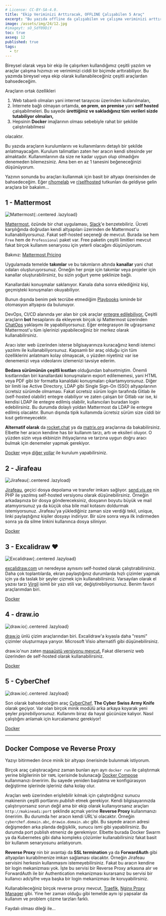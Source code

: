 ```yaml
---
# License: CC-BY-SA-4.0.
title: "Ekip Veriminizi Arttıracak, OFFLINE Çalışabilen 5 Araç"
excerpt: "Bu yazıda offline da çalışabilen ve çalışma veriminizi arttıracağını düşündüğüm 5 araçtan bahsediyorum."
image: /assets/img/24/12.jpg
#imageyt: sO_Sdf09DiY
toc: true
axseq: 12
published: true
tags:
  - tr
---
```


Bireysel olarak veya bir ekip ile çalışırken kullandığımız çeşitli yazılım ve
araçlar çalışma hızımızı ve verimimizi ciddi bir biçimde arttırabiliyor. Bu
yazımda bireysel veya ekip olarak kullanabileceğiniz çeşitli araçlardan
bahsedeceğim.

Araçların ortak özellikleri

1. Web tabanlı olmaları yani internet tarayıcısı üzerinden kullanılmaları,
2. İnternete bağlı olmayan ortamda, **on prem**, **on premise** yani **self hosted**
   çalışabilmeleri. Bu sayede **ürettiğiniz ve sakladığınız tüm verileri sizde
   tutabiliyor olmaları,**
3. Hepsinin **Docker** imajlarının olması sebebiyle rahat bir şekilde
   çalıştırılabilmesi

olacaktır.

Bu yazıda araçların kurulumlarını ve kullanımlarını detaylı bir şekilde
anlatmayacağım. Kurulum talimatları zaten her aracın kendi sitesinde yer
almaktadır. Kullanımlarının da size ne kadar uygun olup olmadığını denemeden
bilemezsiniz. Ama ben en az 1 tanesini beğeneceğinizi düşünüyorum.

Yazının sonunda bu araçları kullanmak için basit bir altyapı önerisinden de
bahsedeceğim. Eğer [r/homelab](https://www.reddit.com/r/homelab/) ve
[r/selfhosted](https://www.reddit.com/r/selfhosted/) tutkunları da geldiyse
gelin araçlara bir bakalım…

## 1 - Mattermost

![Mattermost](/assets/img/24/12-mm.jpg){:.centered .lazyload}

[Mattermost](https://mattermost.com/), özünde bir chat uygulaması,
[Slack](https://slack.com/)'e benzetebiliriz. Ücreti karşılığında doğrudan kendi
altyapıları üzerinden de Mattermost'u kullanabiliyorsunuz. Fakat self-hosted
seçeneği de mevcut. Burada ise hem `Free` hem de `Professional` paket var. Free
paketin çeşitli limitleri mevcut fakat birçok kullanım senaryosu için yeterli
olacağını düşünüyorum.

Bakınız: [Mattermost Pricing](https://mattermost.com/pricing/)

Uygulamada temelde **takımlar** ve bu takımların altında **kanallar** yani chat
odaları oluşturuyorsunuz. Örneğin her proje için takımlar veya projeler için
kanallar oluşturabilirsiniz, bu sizin yoğurt yeme şeklinize bağlı.

Kanallardaki konuşmalar saklanıyor. Kanala daha sonra eklediğiniz kişi,
geçmişteki konuşmaları okuyabiliyor.

Bunun dışında benim pek tecrübe etmediğim
[Playbooks](https://mattermost.com/playbooks/) isminde bir otomasyon altyapısı
da bulunuyor.

DevOps, CI/CD alanında yer alan bir çok araçlar [entegre
edilebiliyor.](https://mattermost.com/marketplace/) Çeşitli araçların **bot**
hesaplarını da ekleyerek birçok işi Mattermost üzerinden
[ChatOps](https://docs.gitlab.com/ee/ci/chatops/) yaklaşımı ile
yapabiliyorsunuz. Eğer entegrasyon ile uğraşırsanız Mattermost'u tüm işlerinizi
yapabileceğiniz bir merkez olarak kullanabilirsiniz.

Aracı ister web üzerinden isterse bilgisayarınıza kuracağınız kendi istemci
yazılımı ile kullanabiliyorsunuz. Kapsamlı bir araç olduğu için tüm
özelliklerini anlatmam kolay olmayacak, o yüzden niyetiniz var ise denemenizi
veya videolarını izlemenizi tavsiye ederim.

**Bedava sürümünün çeşitli kısıtları** olduğundan bahsetmiştim. Önemli
kısıtlarından biri kanallardaki konuşmaların export edilememesi, yani HTML veya
PDF gibi bir formatta kanaldaki konuşmaları çıkartamıyorsunuz. Diğer bir limiti
ise Active Directory, LDAP gibi Single Sign-On (SSO) altyapılarının ücretsiz
sürümde olmaması. Fakat ücretsiz sürüm login tarafında Gitlab ile (self-hosted
olabilir) entegre olabiliyor ve zaten çalışan bir Gitlab var ise, ki kendisi
LDAP ile entegre edilmiş olabilir, kullanıcıları buradan login edebilirsiniz. Bu
durumda dolaylı yoldan Mattermost da LDAP ile entegre edilmiş olacaktır. Bunun
dışında tipik kullanımda ücretsiz sürüm size ciddi bir kısıt getirmeyecektir.

**Alternatif olarak** da [rocket.chat](https://www.rocket.chat/) ya da
[matrix.org](https://matrix.org/) araçlarına da bakabilirsiniz. Elbette her
aracın kendine has bir kullanım tarzı, artı ve eksileri oluyor. O yüzden sizin
veya ekbinizin ihtiyaçlarına ve tarzına uygun doğru aracı bulmak için denemeler
yapmak gerekiyor.

[Docker](https://docs.mattermost.com/install/install-docker.html) veya [diğer
yollar](https://docs.mattermost.com/guides/deployment.html) ile kurulum
yapabilirsiniz.

## 2 - Jirafeau

![Jirafeau](/assets/img/24/12-jirafeau.jpg){:.centered .lazyload}

[Jirafeau](https://gitlab.com/mojo42/Jirafeau), geçici dosya depolama ve
transfer imkanı sağlıyor. [send.vis.ee](https://send.vis.ee/) nin PHP ile
yazılmış self-hosted versiyonu olarak düşünebilirsiniz. Örneğin arkadaşınıza bir
dosya göndereceksiniz, dosyanın boyutu büyük ve mail atamıyorsunuz ya da küçük
olsa bile mail kotasını doldurmak istemiyorsunuz. Jirafeau'ya yüklediğiniz zaman
size verdiği tekil, unique, linki paylaştığınız kişiler dosyayı indiriyor. Bir
süre sonra veya ilk indirmeden sonra ya da silme linkini kullanınca dosya
siliniyor.

[Docker](https://hub.docker.com/r/mojo42/jirafeau/)

## 3 - Excalidraw ❤️

![Excalidraw](/assets/img/24/12-excalidraw.jpg){:.centered .lazyload}

[excalidraw.com](https://excalidraw.com/) un neredeyse aynısını self-hosted
olarak çalıştırabilirsiniz. Daha çok toplantılarda, ekran paylaştığınız
durumlarda hızlı çizimler yapmak için ya da taslak bir şeyler çizmek için
kullanabilirsiniz. Varsayılan olarak el yazısı tarzı
[Virgil](https://virgil.excalidraw.com/) isimli bir yazı stili var,
değiştirebiliyorsunuz. Benim favori araçlarımdan biri.

[Docker](https://hub.docker.com/r/excalidraw/excalidraw)

## 4 - draw.io

![draw.io](/assets/img/24/12-drawio.jpg){:.centered .lazyload}

[draw.io](https://www.drawio.com/) ünlü çizim araçlarından biri. Excalidraw'a
kıyasla daha "resmi" çizimler oluşturmaya yarıyor. Microsoft Visio alternatifi
gibi düşünebilirsiniz.

draw.io'nun zaten [masaüstü versiyonu
mevcut.](https://github.com/jgraph/drawio-desktop/releases) Fakat dilerseniz web
üzerinden de self-hosted olarak kullanabilirsiniz.

[Docker](https://hub.docker.com/r/jgraph/drawio)

## 5 - CyberChef

![draw.io](/assets/img/24/12-cc.jpg){:.centered .lazyload}

Son olarak bahsedeceğim araç [CyberChef](https://gchq.github.io/CyberChef/),
**The Cyber Swiss Army Knife** olarak geçiyor. Var olan birçok minik modülü
arka arkaya koyarak yeni şeyler *pişirebiliyorsunuz.* Kullanımı biraz da hayal
gücünüze kalıyor. Nasıl çalıştığını anlamak için kurcalamanız gerekiyor!

[Docker](https://github.com/gchq/CyberChef/pkgs/container/cyberchef)

---

## Docker Compose ve Reverse Proxy

Yazıyı bitirmeden önce minik bir altyapı önerisinde bulunmak istiyorum.

Birçok araç çalıştıracağınız zaman bunları ayrı ayrı `docker run` ile
çalıştırmak yerine bilgilerinin bir `YAML` içerisinde bulunacağı [Docker
Compose](https://docs.docker.com/compose/) kullanmanızı öneririm. Bu sayede
yeniden başlatma ve konfigürasyon değiştirme işlerinde işleriniz daha kolay
olur.

Araçları web üzerinden erişilebilir kılmak için çalıştırdığınız sunucu makinenin
çeşitli portlarını *publish* etmek gerekiyor. Kendi bilgisayarınızda
çalıştırıyorsanız sorun değil ama bir ekip olarak kullanıyorsanız araçları
`http://makineadı:port` şeklinde açmak yerine **Reverse Proxy** kullanmanızı
öneririm. Bu durumda her aracın kendi URL'si olacaktır. Örneğin
`cyberchef.domain.abc`, `drawio.domain.abc` gibi. Bu sayede aracın adresi
değişmeden arka planda değişiklik, sunucu ismi gibi yapabilirsiniz. Bu durumda
port publish etmeniz de gerekmiyor. Elbette burada Docker Swarm ya da Kubernetes
gibi daha kompleks çözümler kullanabilirsiniz fakat basit bir kullanım
senaryosunu anlatıyorum.

**Reverse Proxy** nin bir avantajı da **SSL termination** ya da **ForwardAuth**
gibi altyapıları kurabilmenize imkan sağlaması olacaktır. Örneğin Jirafeau
servisini herkesin kullanmasını istemeyebilirsiniz. Fakat bu aracın kendine bir
login mekanizması yok. İşte bu servisi bir Reverse Proxy arkasına alır ve
ForwardAuth ile bir Authentication mekanizması kurarsanız bu servisi bir
kullanıcı adı/şifre veya başka bir login mekanizması ile koruyabilirsiniz.

Kullanabileceğiniz birçok reverse proxy mevcut,
[Traefik](https://github.com/traefik/traefik), [Nginx Proxy
Manager](https://nginxproxymanager.com/) gibi. Yine her zaman olduğu gibi
temelde aynı işi yapsalar da kullanım ve problem çözme tarzları farklı.

Faydalı olması dileği ile…
